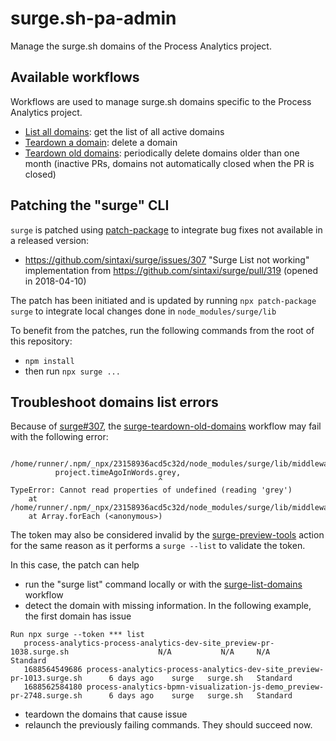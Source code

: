 # surge.sh-pa-admin

Manage the surge.sh domains of the Process Analytics project.

## Available workflows

Workflows are used to manage surge.sh domains specific to the Process Analytics project.

- [List all domains](.github/workflows/surge-list-domains.yml): get the list of all active domains
- [Teardown a domain](.github/workflows/surge-teardown-domain.yml): delete a domain
- [Teardown old domains](.github/workflows/surge-teardown-old-domains.yml): periodically delete domains older than one month (inactive PRs, domains not automatically closed when the PR is closed)


## Patching the "surge" CLI

`surge` is patched using [patch-package](https://www.npmjs.com/package/patch-package) to integrate bug fixes not available in a released version:
- https://github.com/sintaxi/surge/issues/307 "Surge List not working" implementation from https://github.com/sintaxi/surge/pull/319 (opened in 2018-04-10)

The patch has been initiated and is updated by running `npx patch-package surge` to integrate local changes done in `node_modules/surge/lib` 

To benefit from the patches, run the following commands from the root of this repository:
- `npm install`
- then run `npx surge ...`


## Troubleshoot domains list errors

Because of [surge#307](https://github.com/sintaxi/surge/issues/307), the [surge-teardown-old-domains](./.github/workflows/surge-teardown-old-domains.yml) workflow may fail with the following error:
```
 /home/runner/.npm/_npx/23158936acd5c32d/node_modules/surge/lib/middleware/list.js:44
          project.timeAgoInWords.grey,
                                 ^
TypeError: Cannot read properties of undefined (reading 'grey')
    at /home/runner/.npm/_npx/23158936acd5c32d/node_modules/surge/lib/middleware/list.js:44:34
    at Array.forEach (<anonymous>)
```

The token may also be considered invalid by the [surge-preview-tools](https://github.com/bonitasoft/actions/tree/main/packages/surge-preview-tools) action for the same reason as it performs a `surge --list` to validate the token.

In this case, the patch can help
- run the "surge list" command locally or with the [surge-list-domains](https://github.com/process-analytics/surge.sh-pa-admin/actions/workflows/surge-list-domains.yml) workflow
- detect the domain with missing information. In the following example, the first domain has issue
```
Run npx surge --token *** list
   process-analytics-process-analytics-dev-site_preview-pr-1038.surge.sh                    N/A           N/A     N/A        Standard 
   1688564549686 process-analytics-process-analytics-dev-site_preview-pr-1013.surge.sh      6 days ago    surge   surge.sh   Standard 
   1688562584180 process-analytics-bpmn-visualization-js-demo_preview-pr-2748.surge.sh      6 days ago    surge   surge.sh   Standard 
```
- teardown the domains that cause issue
- relaunch the previously failing commands. They should succeed now.
